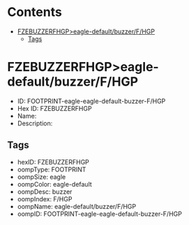 



Contents
========

* [FZEBUZZERFHGP>eagle-default/buzzer/F/HGP](#fzebuzzerfhgpeagle-defaultbuzzerfhgp)
	* [Tags](#tags)

# FZEBUZZERFHGP>eagle-default/buzzer/F/HGP

- ID: FOOTPRINT-eagle-eagle-default-buzzer-F/HGP
- Hex ID: FZEBUZZERFHGP
- Name: 
- Description: 

## Tags

- hexID: FZEBUZZERFHGP
- oompType: FOOTPRINT
- oompSize: eagle
- oompColor: eagle-default
- oompDesc: buzzer
- oompIndex: F/HGP
- oompName: eagle-default/buzzer/F/HGP
- oompID: FOOTPRINT-eagle-eagle-default-buzzer-F/HGP
